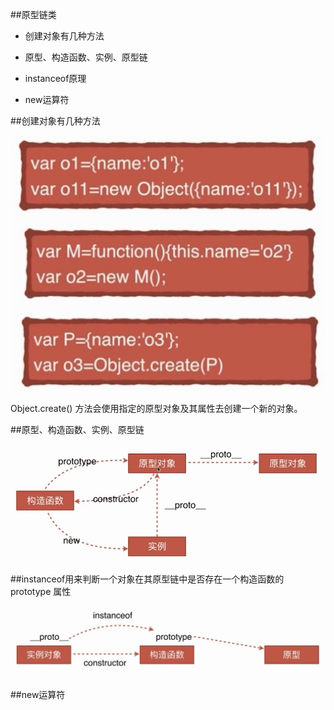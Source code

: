 ##原型链类

- 创建对象有几种方法

- 原型、构造函数、实例、原型链

- instanceof原理

- new运算符




##创建对象有几种方法

![](/assets/360截图20171213202704402.jpg)

Object.create() 方法会使用指定的原型对象及其属性去创建一个新的对象。




##原型、构造函数、实例、原型链

![](/assets/360截图20171213205351951.jpg)




##instanceof用来判断一个对象在其原型链中是否存在一个构造函数的 prototype 属性

![](/assets/360截图20171213205701928.jpg)




##new运算符








